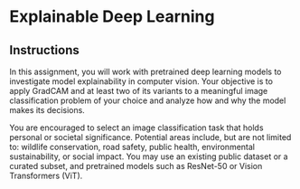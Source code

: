 # Explainable Deep Learning  
## Instructions  
In this assignment, you will work with pretrained deep learning models to investigate model explainability in computer vision. Your objective is to apply GradCAM and at least two of its variants to a meaningful image classification problem of your choice and analyze how and why the model makes its decisions.  

You are encouraged to select an image classification task that holds personal or societal significance. Potential areas include, but are not limited to: wildlife conservation, road safety, public health, environmental sustainability, or social impact. You may use an existing public dataset or a curated subset, and pretrained models such as ResNet-50 or Vision Transformers (ViT).